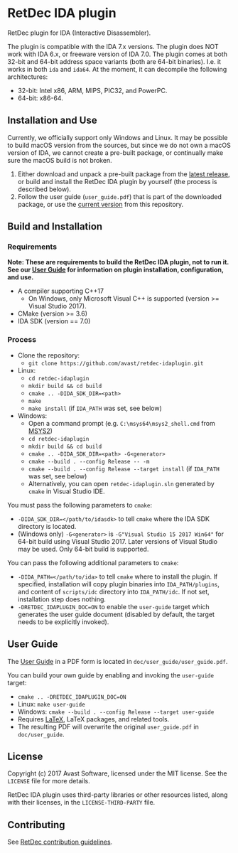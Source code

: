 # RetDec IDA plugin

RetDec plugin for IDA (Interactive Disassembler).

The plugin is compatible with the IDA 7.x versions.
The plugin does NOT work with IDA 6.x, or freeware version of IDA 7.0.
The plugin comes at both 32-bit and 64-bit address space variants (both are 64-bit binaries). I.e. it works in both `ida` and `ida64`.
At the moment, it can decompile the following architectures:
* 32-bit: Intel x86, ARM, MIPS, PIC32, and PowerPC.
* 64-bit: x86-64.

## Installation and Use

Currently, we officially support only Windows and Linux. It may be possible to build macOS version from the sources, but since we do not own a macOS version of IDA, we cannot create a pre-built package, or continually make sure the macOS build is not broken.

1. Either download and unpack a pre-built package from the [latest release](https://github.com/avast/retdec-idaplugin/releases/latest), or build and install the RetDec IDA plugin by yourself (the process is described below).
2. Follow the user guide (`user_guide.pdf`) that is part of the downloaded package, or use the [current version](https://github.com/avast/retdec-idaplugin/blob/master/doc/user_guide/user_guide.pdf) from this repository.

## Build and Installation

### Requirements

**Note: These are requirements to build the RetDec IDA plugin, not to run it. See our [User Guide](https://github.com/avast/retdec-idaplugin/blob/master/doc/user_guide/user_guide.pdf) for information on plugin installation, configuration, and use.**

* A compiler supporting C++17
  * On Windows, only Microsoft Visual C++ is supported (version >= Visual Studio 2017).
* CMake (version >= 3.6)
* IDA SDK (version == 7.0)

### Process

* Clone the repository:
  * `git clone https://github.com/avast/retdec-idaplugin.git`
* Linux:
  * `cd retdec-idaplugin`
  * `mkdir build && cd build`
  * `cmake .. -DIDA_SDK_DIR=<path>`
  * `make`
  * `make install` (if `IDA_PATH` was set, see below)
* Windows:
  * Open a command prompt (e.g. `C:\msys64\msys2_shell.cmd` from [MSYS2](https://github.com/avast/retdec/wiki/Windows-Environment))
  * `cd retdec-idaplugin`
  * `mkdir build && cd build`
  * `cmake .. -DIDA_SDK_DIR=<path> -G<generator>`
  * `cmake --build . --config Release -- -m`
  * `cmake --build . --config Release --target install` (if `IDA_PATH` was set, see below)
  * Alternatively, you can open `retdec-idaplugin.sln` generated by `cmake` in Visual Studio IDE.

You must pass the following parameters to `cmake`:
* `-DIDA_SDK_DIR=</path/to/idasdk>` to tell `cmake` where the IDA SDK directory is located.
* (Windows only) `-G<generator>` is `-G"Visual Studio 15 2017 Win64"` for 64-bit build using Visual Studio 2017. Later versions of Visual Studio may be used. Only 64-bit build is supported.

You can pass the following additional parameters to `cmake`:
* `-DIDA_PATH=</path/to/ida>` to tell `cmake` where to install the plugin. If specified, installation will copy plugin binaries into `IDA_PATH/plugins`, and content of `scripts/idc` directory into `IDA_PATH/idc`. If not set, installation step does nothing.
* `-DRETDEC_IDAPLUGIN_DOC=ON` to enable the `user-guide` target which generates the user guide document (disabled by default, the target needs to be explicitly invoked).

## User Guide

The [User Guide](https://github.com/avast/retdec-idaplugin/blob/master/doc/user_guide/user_guide.pdf) in a PDF form is located in `doc/user_guide/user_guide.pdf`.

You can build your own guide by enabling and invoking the `user-guide` target:
* `cmake .. -DRETDEC_IDAPLUGIN_DOC=ON`
* Linux: `make user-guide`
* Windows: `cmake --build . --config Release --target user-guide`
* Requires [LaTeX](https://www.latex-project.org/), LaTeX packages, and related tools.
* The resulting PDF will overwrite the original `user_guide.pdf` in `doc/user_guide`.

## License

Copyright (c) 2017 Avast Software, licensed under the MIT license. See the `LICENSE` file for more details.

RetDec IDA plugin uses third-party libraries or other resources listed, along with their licenses, in the `LICENSE-THIRD-PARTY` file.

## Contributing

See [RetDec contribution guidelines](https://github.com/avast/retdec/wiki/Contribution-Guidelines).
